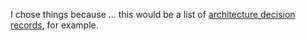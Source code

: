I chose things because ... this would be a list of [architecture decision records](http://thinkrelevance.com/blog/2011/11/15/documenting-architecture-decisions), for example.